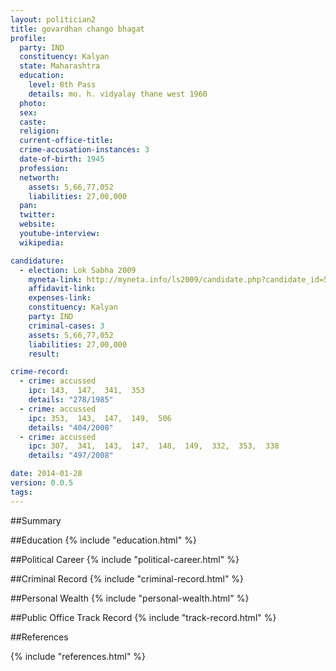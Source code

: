 ```yaml
---
layout: politician2
title: govardhan chango bhagat
profile: 
  party: IND
  constituency: Kalyan
  state: Maharashtra
  education: 
    level: 8th Pass
    details: mo. h. vidyalay thane west 1960
  photo: 
  sex: 
  caste: 
  religion: 
  current-office-title: 
  crime-accusation-instances: 3
  date-of-birth: 1945
  profession: 
  networth: 
    assets: 5,66,77,052
    liabilities: 27,00,000
  pan: 
  twitter: 
  website: 
  youtube-interview: 
  wikipedia: 

candidature: 
  - election: Lok Sabha 2009
    myneta-link: http://myneta.info/ls2009/candidate.php?candidate_id=5334
    affidavit-link: 
    expenses-link: 
    constituency: Kalyan 
    party: IND
    criminal-cases: 3
    assets: 5,66,77,052
    liabilities: 27,00,000
    result:  

crime-record: 
  - crime: accussed
    ipc: 143,  147,  341,  353
    details: "278/1985" 
  - crime: accussed
    ipc: 353,  143,  147,  149,  506
    details: "404/2008" 
  - crime: accussed
    ipc: 307,  341,  143,  147,  148,  149,  332,  353,  338
    details: "497/2008" 

date: 2014-01-28
version: 0.0.5
tags: 
---
```

##Summary


##Education
{% include "education.html" %}


##Political Career
{% include "political-career.html" %}


##Criminal Record
{% include "criminal-record.html" %}


##Personal Wealth
{% include "personal-wealth.html" %}


##Public Office Track Record
{% include "track-record.html" %}


##References


{% include "references.html" %}